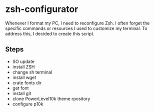 # zsh-configurator

Whenever I format my PC, I need to reconfigure Zsh. I often forget the specific commands or resources I used to customize my terminal. To address this, I decided to create this script.

## Steps
- SO update
- install ZSH
- change sh terminal
- install wget
- crate fonts dir
- get font
- install git
- clone PowerLevel10k theme rpository
- configure p10k
